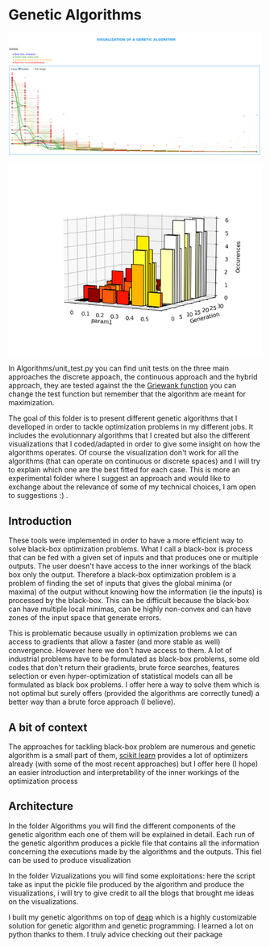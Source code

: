 # Genetic Algorithms
<p align="center">
	<img src="./Images/main_page.png">
</p>
<p align="center">
	<img src="./Images/plot_generations.png">
</p>


In Algorithms/unit_test.py you can find unit tests on the three main approaches the discrete appoach, the continuous approach and the hybrid approach, they are tested against the the [Griewank function](https://deap.readthedocs.io/en/master/api/benchmarks.html#deap.benchmarks.griewank) you can change the test function but remember that the algorithm are meant for maximization.


The goal of this folder is to present different genetic algorithms that I develloped in order to tackle optimization problems in my different jobs. It includes the evolutionnary algorithms that I created but also the different visualizations that I coded/adapted in order to give some insight on how the algorithms operates.
Of course the visualization don't work for all the algorithms (that can operate on continuous or discrete spaces) and I will try to explain which one are the best fitted for each case.
This is more an experimental folder where I suggest an approach and would like to exchange about the relevance of some of my technical choices, I am open to suggestions :) .

## Introduction
These tools were implemented in order to have a more efficient way to solve black-box optimization problems. What I call a black-box is process that can be fed with a given set of inputs and that produces one or multiple outputs. The user doesn't have access to the inner workings of the black box only the output. Therefore a black-box optimization problem is a problem of finding the set of inputs that gives the global minima (or maxima) of the output without knowing how the information (ie the inputs) is processed by the black-box. This can be difficult because the black-box can have multiple local minimas, can be highly non-convex and can have zones of the input space that generate errors.

This is problematic because usually in optimization problems we can access to gradients that allow a faster (and more stable as well) convergence. However here we don't have access to them. A lot of industrial problems have to be formulated as black-box problems, some old codes that don't return their gradients, brute force searches, features selection or even hyper-optimization of statistical models can all be formulated as black box problems. I offer here a way to solve them which is not optimal but surely offers (provided the algorithms are correctly tuned) a better way than a brute force approach (I believe).

## A bit of context
The approaches for tackling black-box problem are numerous and genetic algorithm is a small part of them, [scikit learn](https://scikit-optimize.github.io/) provides a lot of optimizers already (with some of the most recent approaches) but I offer here (I hope) an easier introduction and interpretability of the inner workings of the optimization process

## Architecture
In the folder Algorithms you will find the different components of the genetic algorithm each one of them will be explained in detail. Each run of the genetic algorithm produces a pickle file that contains all the information concerning the executions made by the algorithms and the outputs. This fiel can be used to produce visualization

In the folder Vizualizations you will find some exploitations: here the script take as input the pickle file produced by the algorithm and produce the visualizations, i will try to give credit to all the  blogs that brought me ideas on the visualizations.

I built my genetic algorithms on top of [deap](https://deap.readthedocs.io/en/master/) which is a highly customizable solution for genetic algorithm and genetic programming. I learned a lot on python thanks to them. I truly advice checking out their package
